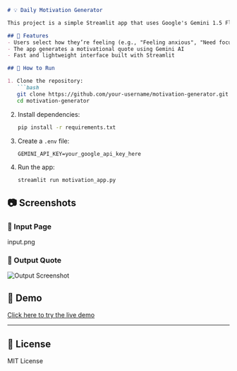 ```markdown
# 💡 Daily Motivation Generator

This project is a simple Streamlit app that uses Google's Gemini 1.5 Flash API to generate motivational quotes based on the user's mood or situation.

## 🧠 Features
- Users select how they’re feeling (e.g., "Feeling anxious", "Need focus")
- The app generates a motivational quote using Gemini AI
- Fast and lightweight interface built with Streamlit

## 🚀 How to Run

1. Clone the repository:
   ```bash
   git clone https://github.com/your-username/motivation-generator.git
   cd motivation-generator
   ```

2. Install dependencies:
   ```bash
   pip install -r requirements.txt
   ```

3. Create a `.env` file:
   ```env
   GEMINI_API_KEY=your_google_api_key_here
   ```

4. Run the app:
   ```bash
   streamlit run motivation_app.py
   ```

## 📷 Screenshots

### 🎯 Input Page
input.png

### 🌟 Output Quote
![Output Screenshot](screenshots/output.png)

## 🔗 Demo
[Click here to try the live demo](YOUR_DEMO_LINK_HERE)

---

## 📄 License
MIT License
```
